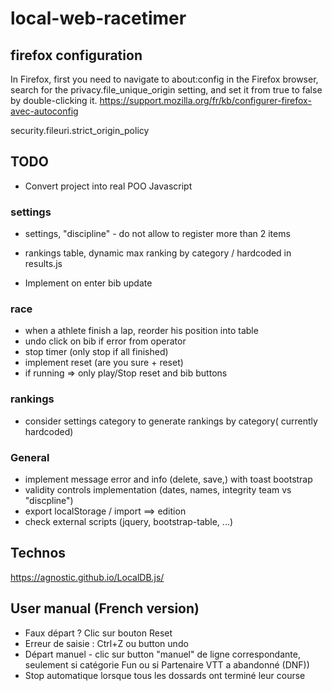 # local-web-racetimer

## firefox configuration

In Firefox, first you need to navigate to about:config in the Firefox browser, 
search for the privacy.file_unique_origin setting, 
and set it from true to false by double-clicking it.
https://support.mozilla.org/fr/kb/configurer-firefox-avec-autoconfig

security.fileuri.strict_origin_policy

## TODO
- Convert project into real POO Javascript
### settings
- settings, "discipline" - do not allow to register more than 2 items
- rankings table, dynamic max ranking by category / hardcoded in results.js

- Implement on enter bib update
### race
- when a athlete finish a lap, reorder his position into table
- undo click on bib if error from operator
- stop timer (only stop if all finished)
- implement reset (are you sure + reset)
- if running => only play/Stop  reset and bib buttons 
### rankings
- consider settings category to generate rankings by category( currently hardcoded)
### General
- implement message error and info (delete, save,) with toast bootstrap
- validity controls implementation (dates, names, integrity team vs "discpline")
- export localStorage / import ==> edition
- check external scripts (jquery, bootstrap-table, ...)


## Technos
https://agnostic.github.io/LocalDB.js/


## User manual (French version)
- Faux départ ? Clic sur bouton Reset
- Erreur de saisie : Ctrl+Z ou button undo
- Départ manuel - clic sur button "manuel" de ligne correspondante, seulement si catégorie Fun ou si Partenaire VTT a abandonné (DNF))
- Stop automatique lorsque tous les dossards ont terminé leur course


